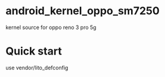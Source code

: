 # android_kernel_oppo_sm7250
kernel source for oppo reno 3 pro 5g
# Quick start

use vendor/lito_defconfig
